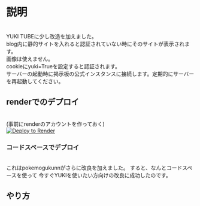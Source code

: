 # 説明
<br>YUKI TUBEに少し改造を加えました。<br>
blog内に静的サイトを入れると認証されていない時にそのサイトが表示されます。  <br>
画像は使えません。  <br>
cookieにyuki=Trueを設定すると認証されます。  <br>
サーバーの起動時に掲示板の公式インスタンスに接続します。定期的にサーバーを再起動してください。  <br>
## renderでのデプロイ
<br>(事前にrenderのアカウントを作っておく)<br>
<a href="https://render.com/deploy?repo=https://github.com/mochidukiyukimi/Yuki-Youtube-slim-2">
<img src="https://render.com/images/deploy-to-render-button.svg" alt="Deploy to Render">
</a>
### コードスペースでデプロイ
<br>これはpokemogukunnがさらに改良を加えました。
すると、なんとコードスペースを使って
今すぐYUKIを使いたい方向けの改良に成功したのです。
<br>
## やり方
